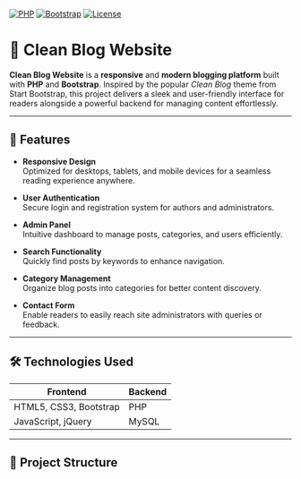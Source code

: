 [![PHP](https://img.shields.io/badge/PHP-7.4-blue)](https://www.php.net/)
[![Bootstrap](https://img.shields.io/badge/Bootstrap-5.3-purple)](https://getbootstrap.com/)
[![License](https://img.shields.io/badge/License-Apache%202.0-green)](LICENSE)

# 🚀 Clean Blog Website

**Clean Blog Website** is a **responsive** and **modern blogging platform** built with **PHP** and **Bootstrap**. Inspired by the popular *Clean Blog* theme from Start Bootstrap, this project delivers a sleek and user-friendly interface for readers alongside a powerful backend for managing content effortlessly.

---

## 📝 Features

- **Responsive Design**  
  Optimized for desktops, tablets, and mobile devices for a seamless reading experience anywhere.

- **User Authentication**  
  Secure login and registration system for authors and administrators.

- **Admin Panel**  
  Intuitive dashboard to manage posts, categories, and users efficiently.

- **Search Functionality**  
  Quickly find posts by keywords to enhance navigation.

- **Category Management**  
  Organize blog posts into categories for better content discovery.

- **Contact Form**  
  Enable readers to easily reach site administrators with queries or feedback.

---

## 🛠️ Technologies Used

| Frontend                  | Backend        |
|---------------------------|----------------|
| HTML5, CSS3, Bootstrap    | PHP            |
| JavaScript, jQuery        | MySQL          |

---

## 📁 Project Structure

